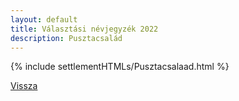 ```yaml
---
layout: default
title: Választási névjegyzék 2022
description: Pusztacsalád
---
```


{% include settlementHTMLs/Pusztacsalaad.html %}

[Vissza](../)